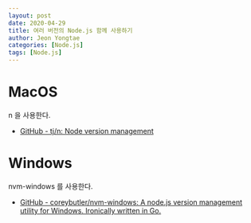 ```yaml
---
layout: post
date: 2020-04-29
title: 여러 버전의 Node.js 함께 사용하기
author: Jeon Yongtae
categories: [Node.js]
tags: [Node.js]
---
```


# MacOS

n 을 사용한다.

- [GitHub - tj/n: Node version management](https://github.com/tj/n)

# Windows

nvm-windows 를 사용한다.

- [GitHub - coreybutler/nvm-windows: A node.js version management utility for Windows. Ironically written in Go.](https://github.com/coreybutler/nvm-windows)


